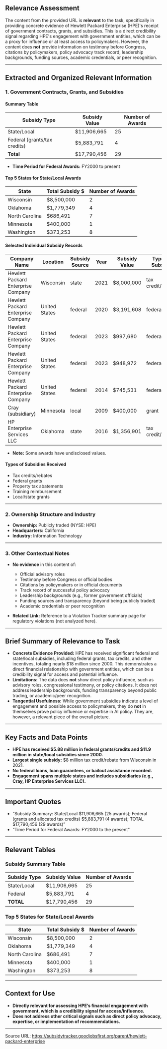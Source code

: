 ## Relevance Assessment

The content from the provided URL is **relevant** to the task, specifically in providing concrete evidence of Hewlett Packard Enterprise (HPE)'s receipt of government contracts, grants, and subsidies. This is a direct credibility signal regarding HPE's engagement with government entities, which can be a proxy for influence or at least access to policymakers. However, the content does **not** provide information on testimony before Congress, citations by policymakers, policy advocacy track record, leadership backgrounds, funding sources, academic credentials, or peer recognition.

---

## Extracted and Organized Relevant Information

### 1. **Government Contracts, Grants, and Subsidies**

#### **Summary Table**

| Subsidy Type                      | Subsidy Value   | Number of Awards |
|------------------------------------|-----------------|------------------|
| State/Local                        | $11,906,665     | 25               |
| Federal (grants/tax credits)       | $5,883,791      | 4                |
| **Total**                          | $17,790,456     | 29               |

- **Time Period for Federal Awards:** FY2000 to present

#### **Top 5 States for State/Local Awards**

| State        | Total Subsidy $ | Number of Awards |
|--------------|-----------------|------------------|
| Wisconsin    | $8,500,000      | 2                |
| Oklahoma     | $1,779,349      | 4                |
| North Carolina | $686,491      | 7                |
| Minnesota    | $400,000        | 1                |
| Washington   | $373,253        | 8                |

#### **Selected Individual Subsidy Records**

| Company Name                       | Location      | Subsidy Source | Year | Subsidy Value | Type of Subsidy      |
|------------------------------------|--------------|---------------|------|---------------|----------------------|
| Hewlett Packard Enterprise Company | Wisconsin    | state         | 2021 | $8,000,000    | tax credit/rebate    |
| Hewlett Packard Enterprise Company | United States| federal       | 2020 | $3,191,608    | federal grant        |
| Hewlett Packard Enterprise Company | United States| federal       | 2023 | $997,680      | federal grant        |
| Hewlett Packard Enterprise Company | United States| federal       | 2023 | $948,972      | federal grant        |
| Hewlett Packard Enterprise Company | United States| federal       | 2014 | $745,531      | federal grant        |
| Cray (subsidiary)                  | Minnesota    | local         | 2009 | $400,000      | grant                |
| HP Enterprise Services LLC         | Oklahoma     | state         | 2016 | $1,356,901    | tax credit/rebate    |

- **Note:** Some awards have undisclosed values.

#### **Types of Subsidies Received**
- Tax credits/rebates
- Federal grants
- Property tax abatements
- Training reimbursement
- Local/state grants

---

### 2. **Ownership Structure and Industry**
- **Ownership:** Publicly traded (NYSE: HPE)
- **Headquarters:** California
- **Industry:** Information Technology

---

### 3. **Other Contextual Notes**
- **No evidence** in this content of:
  - Official advisory roles
  - Testimony before Congress or official bodies
  - Citations by policymakers or in official documents
  - Track record of successful policy advocacy
  - Leadership backgrounds (e.g., former government officials)
  - Funding sources and transparency (beyond being publicly traded)
  - Academic credentials or peer recognition

- **Related Link:** Reference to a Violation Tracker summary page for regulatory violations (not analyzed here).

---

## Brief Summary of Relevance to Task

- **Concrete Evidence Provided:** HPE has received significant federal and state/local subsidies, including federal grants, tax credits, and other incentives, totaling nearly $18 million since 2000. This demonstrates a direct financial relationship with government entities, which can be a credibility signal for access and potential influence.
- **Limitations:** The data does **not** show direct policy influence, such as advisory roles, congressional testimony, or policy citations. It does not address leadership backgrounds, funding transparency beyond public trading, or academic/peer recognition.
- **Tangential Usefulness:** While government subsidies indicate a level of engagement and possible access to policymakers, they do **not** in themselves prove policy influence or expertise in AI policy. They are, however, a relevant piece of the overall picture.

---

## Key Facts and Data Points

- **HPE has received $5.88 million in federal grants/credits and $11.9 million in state/local subsidies since 2000.**
- **Largest single subsidy:** $8 million tax credit/rebate from Wisconsin in 2021.
- **No federal loans, loan guarantees, or bailout assistance recorded.**
- **Engagement spans multiple states and includes subsidiaries (e.g., Cray, HP Enterprise Services LLC).**

---

## Important Quotes

- “Subsidy Summary: State/Local $11,906,665 (25 awards); Federal (grants and allocated tax credits) $5,883,791 (4 awards); TOTAL $17,790,456 (29 awards)”
- “Time Period for Federal Awards: FY2000 to the present”

---

## Relevant Tables

### Subsidy Summary Table

| Subsidy Type         | Subsidy Value   | Number of Awards |
|----------------------|-----------------|------------------|
| State/Local          | $11,906,665     | 25               |
| Federal              | $5,883,791      | 4                |
| **TOTAL**            | $17,790,456     | 29               |

### Top 5 States for State/Local Awards

| State        | Total Subsidy $ | Number of Awards |
|--------------|-----------------|------------------|
| Wisconsin    | $8,500,000      | 2                |
| Oklahoma     | $1,779,349      | 4                |
| North Carolina | $686,491      | 7                |
| Minnesota    | $400,000        | 1                |
| Washington   | $373,253        | 8                |

---

## Context for Use

- **Directly relevant for assessing HPE’s financial engagement with government, which is a credibility signal for access/influence.**
- **Does not address other critical signals such as direct policy advocacy, expertise, or implementation of recommendations.**

---

Source URL: https://subsidytracker.goodjobsfirst.org/parent/hewlett-packard-enterprise